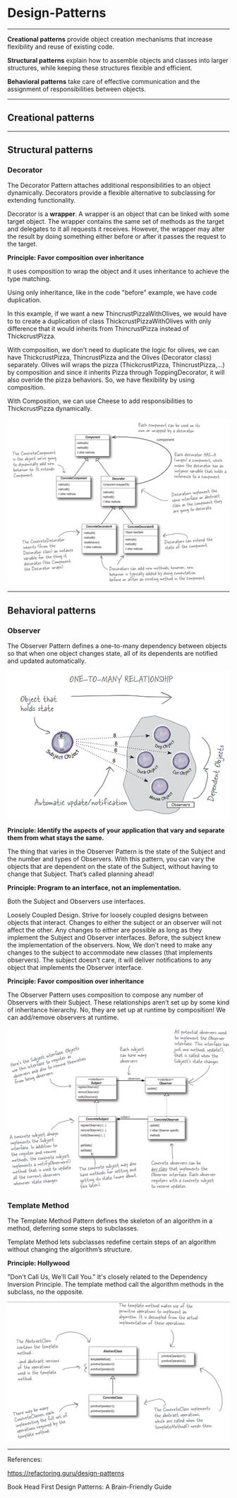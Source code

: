 # Design-Patterns

____________________________________


**Creational patterns** provide object creation mechanisms that increase flexibility and reuse of existing code.

**Structural patterns** explain how to assemble objects and classes into larger structures, while keeping these structures flexible and efficient.

**Behavioral patterns** take care of effective communication and the assignment of responsibilities between objects.


____________________________________



## Creational patterns


____________________________________


## Structural patterns

### Decorator

The Decorator Pattern attaches additional responsibilities to an object dynamically.
Decorators provide a flexible alternative to subclassing for extending functionality.

Decorator is a **wrapper**. A wrapper is an object that can be linked with some target object. The wrapper contains the same set of methods as the target and delegates to it all requests it receives. However, the wrapper may alter the result by doing something either before or after it passes the request to the target.

**Principle: Favor composition over inheritance**

It uses composition to wrap the object and it uses inheritance to achieve the type matching.

Using only inheritance, like in the code "before" example, we have code duplication.

In this example, if we want a new ThincrustPizzaWithOlives, we would have to to create a duplication of class ThickcrustPizzaWithOlives with only difference that it would inherits from ThincrustPizza instead of ThickcrustPizza. 

With composition, we don't need to duplicate the logic for olives, we can have ThickcrustPizza, ThincrustPizza and the Olives (Decorator class) separately. Olives will wraps the pizza (ThickcrustPizza, ThincrustPizza,...) by composition and since it inherits Pizza through ToppingDecorator, it will also overide the pizza behaviors. So, we have flexibility by using composition.

With Composition, we can use Cheese to add responsibilities to ThickcrustPizza dynamically.


<p align="center">
  <img src="https://github.com/RobertoFreireFerrazPassos/Design-Patterns/blob/main/img/decorator1.png?raw=true">
</p>

____________________________________



## Behavioral patterns

### Observer

The Observer Pattern defines a one-to-many dependency between objects so that when one object changes state, all of its dependents are notified and updated automatically.

<p align="center">
  <img src="https://github.com/RobertoFreireFerrazPassos/Design-Patterns/blob/main/img/observer1.PNG?raw=true">
</p>

**Principle: Identify the aspects of your application that vary and separate them from what stays the same.**

The thing that varies in the Observer Pattern is the state of the Subject and the number and types of Observers. 
With this pattern, you can vary the objects that are dependent on the state of the Subject, without having to change that Subject. That’s called planning ahead!


**Principle: Program to an interface, not an implementation.**

Both the Subject and Observers use interfaces.

Loosely Coupled Design.
Strive for loosely coupled designs between objects that interact.
Changes to either the subject or an observer will not affect the other.
Any changes to either are possible as long as they implement the Subject and Observer interfaces.
Before, the subject knew the implementation of the observers.
Now, We don’t need to make any changes to the subject to accommodate new classes (that implements observers).
The subject doesn’t care, it will deliver notifications to any object that implements the
Observer interface.


**Principle: Favor composition over inheritance**

The Observer Pattern uses composition to compose any number of Observers with their Subject.
These relationships aren’t set up by some kind of inheritance hierarchy. No, they are set up at runtime by composition!
We can add/remove observers at runtime.


<p align="center">
  <img src="https://github.com/RobertoFreireFerrazPassos/Design-Patterns/blob/main/img/observer2.PNG?raw=true">
</p>

### Template Method

The Template Method Pattern defines the skeleton of an algorithm in a method, deferring some steps to subclasses. 

Template Method lets subclasses redefine certain steps of an algorithm without changing the algorithm’s structure.

**Principle: Hollywood**

"Don't Call Us, We'll Call You." 
It's closely related to the Dependency Inversion Principle.
The template method call the algorithm methods in the subclass, no the opposite.

<p align="center">
  <img src="https://github.com/RobertoFreireFerrazPassos/Design-Patterns/blob/main/img/templatemethod.png?raw=true">
</p>


____________________________________ 



References:

https://refactoring.guru/design-patterns

Book Head First Design Patterns: A Brain-Friendly Guide
